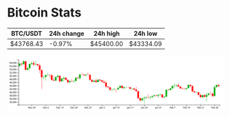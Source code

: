 # Bitcoin Stats

BTC/USDT|24h change|24h high|24h low|
|---|---|---|---|
|$43768.43|-0.97%|$45400.00|$43334.09|

<img src="./chart.svg">
